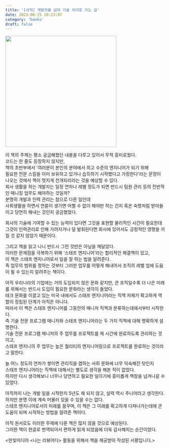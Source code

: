 ```yaml
---
title: '[서적] 개발자를 넘어 기술 리더로 가는 길'
date: 2023-06-25 20:23:07
category: 'books'
draft: false
---
```


<img src="https://github.com/Sunmin0520/blog/assets/60782131/7c1fdce6-3921-4ac6-b12c-dc7d051008a9" width="350">

이 책의 주제는 평소 궁금해했던 내용을 다루고 있어서 무척 흥미로웠다.   
코드는 한 줄도 등장하지 않지만,   
책의 초반부에서 '여러분이 본인의 분야에서 최고 수준의 엔지니어가 되기 위해   
필요한 전문 스킬을 이미 보유하고 있거나 습득하기 시작했다고 가정한다'라는 문장이 나오는 것에서 책이 멋지게 전개되리라는 것을 예상할 수 있다.   
회사 생활을 하는 개발자는 일정 연차나 레벨 정도가 되면 반드시 팀원 관리 등의 전반적인 매니징 업무도 해야하는 것일까?  
분명히 개발과 인력 관리는 참으로 다른 일인데  
사회생활을 하면서 연륜이 생기면 어쩔 수 없이 해야만 하는 건지 혹은 숙명처럼 받아들이고 당연히 해내는 것인지 궁금했었다. 

회사의 기술에 기여할 수 있는 능력이 있다면 그것을 표현할 물리적인 시간이 필요한데  
그것이 인력관리로 인해 가려지거나 덜 발휘된다면 회사에 있어서도 긍정적인 영향을 끼칠 것 같지 않았기 때문이다.

그리고 책을 읽고 나니 반드시 그런 것만은 아님을 깨달았다.   
이러한 문제점을 극복하기 위해 ‘스태프 엔지니어’라는 합리적인 해결책이 있고,   
이 책은 스태프 엔지니어로서  일을 잘 하는 법을 알려준다.  
즉 업무의 범위를 정하는 것부터 그러한 업무를 어떻게 해내어서 조직의 레벨 업에 도움이 될 수 있는지 알려주는 책이다. 

아직 우리나라의 기업에는 거의 도입되지 않은 문화 같지만, 큰 조직일수록 더 나은 미래를 위해서는 반드시 도입이 필요한 문화라는 생각이 들었다.  
테크 문화를 이끌고 있는 미국 내에서도 스태프 엔지니어라는 직책 자체가 확고하게 역할이 정립된 단계가 아직은 아니다.   
따라서 이 책은 스태프 엔지니어를 그동안의 매니저 직책과 분류하는데에서부터 시작한다.   
즉 기술 전문 프로그램 매니저와 스태프 엔지니어라는 두 가지 직책에 대해 명확하게 설명한다.     
기술 전문 프로그램 매니저의 주 업무를 프로젝트를 제 시간에 완료하도록 관리하는 것이고,   
스태프 엔지니의 주 업무는 높은 퀄리티의 엔지니어링으로 프로젝트를 완료하는 것이라고 말한다.

늘 어느 정도의 연차가 쌓이면 관리직을 겸하는 사회 문화에 너무 익숙해진 탓인지   
스태프 엔지니어라는 직책에 대해서는 별도로 생각을 해본 적이 없었다.   
하지만 다시 생각해보니 너무나 당연하고 필요한 일이기에 흥미롭게 책장을 넘겨나갈 수 있었다. 

아직까지 나는 개발 일을 시작한지 5년도 채 되지 않고, 실력 역시 주니어라고 생각한다.   
하지만 분명 이에 계속 머물러 있을 수 있을 수는 없다.   
스태프 엔지니어로서의 미래를 꿈꾸며, 이 책은 그 미래를 확고하게 다져나가는데에 큰 도움이 되며 시작하는 방법을 알려준 책이다.  

아직 원서로도 이러한 주제에 다룬 책은 많지 않을 것으로 예상된다.   
그러한 책이 한글로 번역되어서 편하게 읽게 되었음에 더욱 감사해지는 순간이었다.


<한빛미디어 <나는 리뷰어다> 활동을 위해서 책을 제공받아 작성된 서평입니다.>